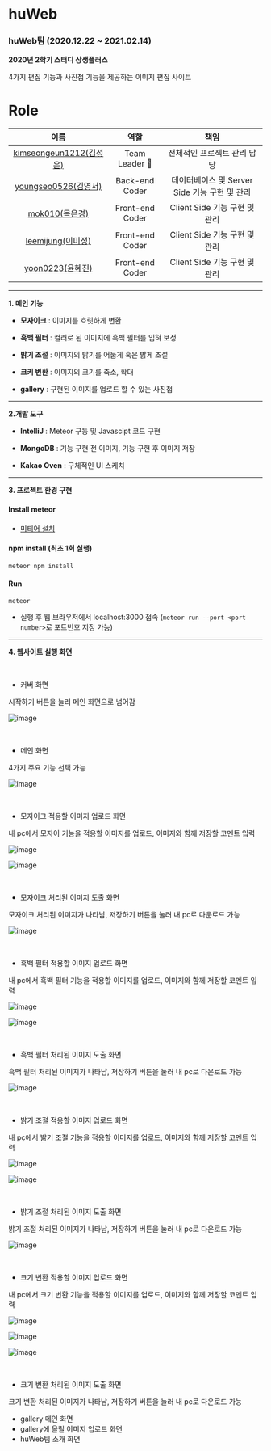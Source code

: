 # huWeb

### huWeb팀 (2020.12.22 ~ 2021.02.14)

**2020년 2학기 스터디 상생플러스**

4가지 편집 기능과 사진첩 기능을 제공하는 이미지 편집 사이트

# Role

|                            이름                             |              역할              |                           책임                            |
| :---------------------------------------------------------: | :----------------------------: | :-------------------------------------------------------: |
|   [kimseongeun1212(김성은)](https://github.com/kimseongeun1212)     |       Team Leader 👑        |                전체적인 프로젝트 관리 담당                |
|   [youngseo0526(김영서)](https://github.com/youngseo0526)   |        Back-end Coder         |               데이터베이스 및 Server Side 기능 구현 및 관리               |
|   [mok010(목은경)](https://github.com/mok010)   |        Front-end Coder         |               Client Side 기능 구현 및 관리               |
|   [leemijung(이미정)](https://github.com/leemijung)   |        Front-end Coder         |            Client Side 기능 구현 및 관리                  |
|   [yoon0223(윤혜진)](https://github.com/yoon0223)   |        Front-end Coder         |              Client Side 기능 구현 및 관리                |

-------------------

**1. 메인 기능**

- **모자이크** : 이미지를 흐릿하게 변환

- **흑백 필터** : 컬러로 된 이미지에 흑백 필터를 입혀 보정

- **밝기 조절** : 이미지의 밝기를 어둡게 혹은 밝게 조절

- **크키 변환** : 이미지의 크기를 축소, 확대

- **gallery** : 구현된 이미지를 업로드 할 수 있는 사진첩

-------------------

**2.개발 도구**

- **IntelliJ** : Meteor 구동 및 Javascipt 코드 구현

- **MongoDB** : 기능 구현 전 이미지, 기능 구현 후 이미지 저장

- **Kakao Oven** : 구체적인 UI 스케치

-------------------

**3. 프로젝트 환경 구현**

#### Install meteor

* [미티어 설치](https://www.meteor.com/install)

#### npm install (최초 1회 실행)

```
meteor npm install
```

#### Run

```
meteor
```

* 실행 후 웹 브라우저에서 localhost:3000 접속  (```meteor run --port <port number>```로 포트번호 지정 가능)

------------------------

**4. 웹사이트 실행 화면**

<br>

- 커버 화면

시작하기 버튼을 눌러 메인 화면으로 넘어감

![image](https://user-images.githubusercontent.com/60006301/108483774-72d80d00-72de-11eb-823d-00da329f2483.png)

<br>

- 메인 화면

4가지 주요 기능 선택 가능

![image](https://user-images.githubusercontent.com/60006301/108483502-28ef2700-72de-11eb-91be-12c54361f4e2.png)

<br>

- 모자이크 적용할 이미지 업로드 화면

내 pc에서 모자이 기능을 적용할 이미지를 업로드, 이미지와 함께 저장할 코멘트 입력

![image](https://user-images.githubusercontent.com/60006301/108483595-40c6ab00-72de-11eb-8e12-f9fb486eaa6e.png)

![image](https://user-images.githubusercontent.com/60006301/108484742-7cae4000-72df-11eb-8c03-fe7d1ec1d446.png)

<br>

- 모자이크 처리된 이미지 도출 화면

모자이크 처리된 이미지가 나타남, 저장하기 버튼을 눌러 내 pc로 다운로드 가능

![image](https://user-images.githubusercontent.com/60006301/108484998-cb5bda00-72df-11eb-9320-a40981c34bd2.png)

<br>

- 흑백 필터 적용할 이미지 업로드 화면

내 pc에서 흑백 필터 기능을 적용할 이미지를 업로드, 이미지와 함께 저장할 코멘트 입력

![image](https://user-images.githubusercontent.com/60006301/108485683-8ab09080-72e0-11eb-9e67-603743deb6d6.png)

![image](https://user-images.githubusercontent.com/60006301/108486169-1f1af300-72e1-11eb-92bd-c1caf237f8b9.png)

<br>

- 흑백 필터 처리된 이미지 도출 화면

흑백 필터 처리된 이미지가 나타남, 저장하기 버튼을 눌러 내 pc로 다운로드 가능

![image](https://user-images.githubusercontent.com/60006301/108485980-e4b15600-72e0-11eb-9457-36b57786fb78.png)

<br>

- 밝기 조절 적용할 이미지 업로드 화면

내 pc에서 밝기 조절 기능을 적용할 이미지를 업로드, 이미지와 함께 저장할 코멘트 입력

![image](https://user-images.githubusercontent.com/60006301/108486584-918bd300-72e1-11eb-88f6-d1adb4536b9c.png)

![image](https://user-images.githubusercontent.com/60006301/108486568-8df84c00-72e1-11eb-99f4-fe17007764c3.png)

<br>

- 밝기 조절 처리된 이미지 도출 화면

밝기 조절 처리된 이미지가 나타남, 저장하기 버튼을 눌러 내 pc로 다운로드 가능

![image](https://user-images.githubusercontent.com/60006301/108486777-ce57ca00-72e1-11eb-88ce-24077363069d.png)

<br>

- 크기 변환 적용할 이미지 업로드 화면

내 pc에서 크기 변환 기능을 적용할 이미지를 업로드, 이미지와 함께 저장할 코멘트 입력

![image](https://user-images.githubusercontent.com/60006301/108487524-b6347a80-72e2-11eb-9bb9-3ee52577418f.png)

![image](https://user-images.githubusercontent.com/60006301/108487556-bd5b8880-72e2-11eb-8268-92dec76d6c32.png)

![image](https://user-images.githubusercontent.com/60006301/108487563-bfbde280-72e2-11eb-9607-1d60ab03fa6a.png)

<br>

- 크기 변환 처리된 이미지 도출 화면

크기 변환 처리된 이미지가 나타남, 저장하기 버튼을 눌러 내 pc로 다운로드 가능


- gallery 메인 화면
- gallery에 올릴 이미지 업로드 화면
- huWeb팀 소개 화면
